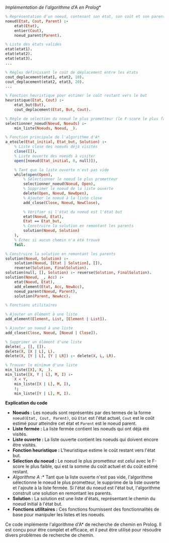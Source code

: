**Implémentation de l'algorithme d'A* en Prolog**

```prolog
% Représentation d'un noeud, contenant son état, son coût et son parent
noeud(Etat, Cout, Parent) :-
    etat(Etat),
    entier(Cout),
    noeud_parent(Parent).

% Liste des états valides
etat(etat1).
etat(etat2).
etat(etat3).
...

% Règles définissant le coût de déplacement entre les états
cout_deplacement(etat1, etat2, 10).
cout_deplacement(etat2, etat3, 20).
...

% Fonction heuristique pour estimer le coût restant vers le but
heuristique(Etat, Cout) :-
    etat_but(But),
    cout_deplacement(Etat, But, Cout).

% Règle de sélection du noeud le plus prometteur (le F-score le plus faible)
selectionner_noeud(Noeud, Noeuds) :-
    min_liste(Noeuds, Noeud, _).

% Fonction principale de l'algorithme d'A*
a_etoile(Etat_initial, Etat_but, Solution) :-
    % Liste close des noeuds déjà visités
    close([]),
    % Liste ouverte des noeuds à visiter
    open([noeud(Etat_initial, 0, null)]),

    % Tant que la liste ouverte n'est pas vide
    while(open(Open),
        % Sélectionner le noeud le plus prometteur
        selectionner_noeud(Noeud, Open),
        % Supprimer le noeud de la liste ouverte
        delete(Open, Noeud, NewOpen),
        % Ajouter le noeud à la liste close
        add_close(Close, Noeud, NewClose),

        % Vérifier si l'état du noeud est l'état but
        etat(Noeud, Etat),
        Etat == Etat_but,
        % Construire la solution en remontant les parents
        solution(Noeud, Solution)
    ),
    % Échec si aucun chemin n'a été trouvé
    fail.

% Construire la solution en remontant les parents
solution(Noeud, Solution) :-
    solution(Noeud, [Etat | Solution], []),
    reverse(Solution, FinalSolution).
solution(null, [], Solution) :- reverse(Solution, FinalSolution).
solution(Noeud, _, Acc) :-
    etat(Noeud, Etat),
    add_element(Etat, Acc, NewAcc),
    noeud_parent(Noeud, Parent),
    solution(Parent, NewAcc).

% Fonctions utilitaires

% Ajouter un élément à une liste
add_element(Element, List, [Element | List]).

% Ajouter un noeud à une liste
add_close(Close, Noeud, [Noeud | Close]).

% Supprimer un élément d'une liste
delete(_, [], []).
delete(X, [X | L], L).
delete(X, [Y | L], [Y | LR]) :- delete(X, L, LR).

% Trouver le minimum d'une liste
min_liste([X], X, _).
min_liste([X, Y | L], M, I) :-
    X < Y,
    min_liste([X | L], M, I),
    !;
    min_liste([Y | L], M, I).
```

**Explication du code**

* **Noeuds :** Les noeuds sont représentés par des termes de la forme `noeud(Etat, Cout, Parent)`, où `Etat` est l'état actuel, `Cout` est le coût estimé pour atteindre cet état et `Parent` est le noeud parent.
* **Liste fermée :** La liste fermée contient les noeuds qui ont déjà été visités.
* **Liste ouverte :** La liste ouverte contient les noeuds qui doivent encore être visités.
* **Fonction heuristique :** L'heuristique estime le coût restant vers l'état but.
* **Sélection du noeud :** Le noeud le plus prometteur est celui avec le F-score le plus faible, qui est la somme du coût actuel et du coût estimé restant.
* **Algorithme A* :** Tant que la liste ouverte n'est pas vide, l'algorithme sélectionne le noeud le plus prometteur, le supprime de la liste ouverte et l'ajoute à la liste fermée. Si l'état du noeud est l'état but, l'algorithme construit une solution en remontant les parents.
* **Solution :** La solution est une liste d'états, représentant le chemin du noeud initial à l'état but.
* **Fonctions utilitaires :** Ces fonctions fournissent des fonctionnalités de base pour manipuler les listes et les noeuds.

Ce code implémente l'algorithme d'A* de recherche de chemin en Prolog. Il est conçu pour être complet et efficace, et il peut être utilisé pour résoudre divers problèmes de recherche de chemin.